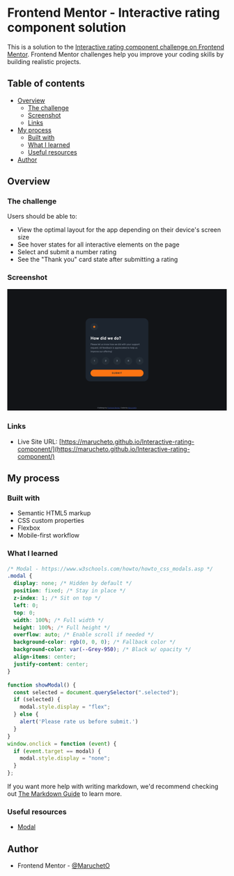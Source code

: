 # Frontend Mentor - Interactive rating component solution

This is a solution to the [Interactive rating component challenge on Frontend Mentor](https://www.frontendmentor.io/challenges/interactive-rating-component-koxpeBUmI). Frontend Mentor challenges help you improve your coding skills by building realistic projects. 

## Table of contents

- [Overview](#overview)
  - [The challenge](#the-challenge)
  - [Screenshot](#screenshot)
  - [Links](#links)
- [My process](#my-process)
  - [Built with](#built-with)
  - [What I learned](#what-i-learned)
  - [Useful resources](#useful-resources)
- [Author](#author)

## Overview

### The challenge

Users should be able to:

- View the optimal layout for the app depending on their device's screen size
- See hover states for all interactive elements on the page
- Select and submit a number rating
- See the "Thank you" card state after submitting a rating

### Screenshot

![](./screenshot.jpg)

### Links

- Live Site URL: [https://marucheto.github.io/Interactive-rating-component/](https://marucheto.github.io/Interactive-rating-component/)

## My process

### Built with

- Semantic HTML5 markup
- CSS custom properties
- Flexbox
- Mobile-first workflow

### What I learned

```css
/* Modal - https://www.w3schools.com/howto/howto_css_modals.asp */
.modal {
  display: none; /* Hidden by default */
  position: fixed; /* Stay in place */
  z-index: 1; /* Sit on top */
  left: 0;
  top: 0;
  width: 100%; /* Full width */
  height: 100%; /* Full height */
  overflow: auto; /* Enable scroll if needed */
  background-color: rgb(0, 0, 0); /* Fallback color */
  background-color: var(--Grey-950); /* Black w/ opacity */
  align-items: center;
  justify-content: center;
}
```
```js
function showModal() {
  const selected = document.querySelector(".selected");
  if (selected) {
    modal.style.display = "flex";
  } else {
    alert('Please rate us before submit.')
  }
}
window.onclick = function (event) {
  if (event.target == modal) {
    modal.style.display = "none";
  }
};
```

If you want more help with writing markdown, we'd recommend checking out [The Markdown Guide](https://www.markdownguide.org/) to learn more.

### Useful resources

- [Modal](https://www.w3schools.com/howto/howto_css_modals.asp)

## Author

- Frontend Mentor - [@MaruchetO](https://www.frontendmentor.io/profile/MaruchetO)
